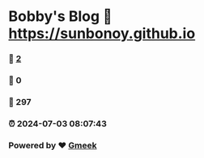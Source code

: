# Bobby's Blog :link: https://sunbonoy.github.io 
### :page_facing_up: [2](https://sunbonoy.github.io/tag.html) 
### :speech_balloon: 0 
### :hibiscus: 297 
### :alarm_clock: 2024-07-03 08:07:43 
### Powered by :heart: [Gmeek](https://github.com/Meekdai/Gmeek)

